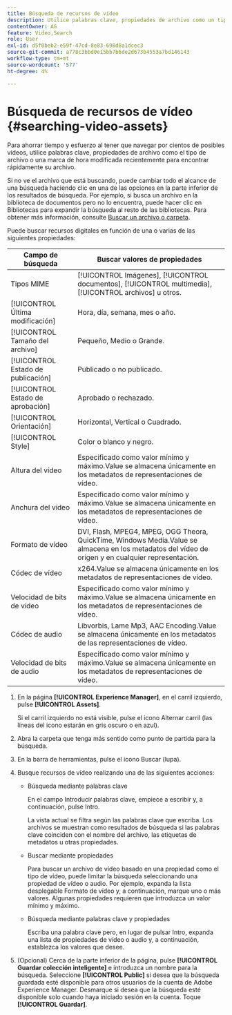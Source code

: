 ```yaml
---
title: Búsqueda de recursos de vídeo
description: Utilice palabras clave, propiedades de archivo como un tipo Mime, tamaño o marca de hora modificada recientemente para encontrar rápidamente el archivo en  [!DNL Experience Manager] Assets.
contentOwner: AG
feature: Video,Search
role: User
exl-id: d5f0beb2-e59f-47cd-8e83-698d8a1dcec3
source-git-commit: a778c3bbd0e15bb7b6de2d673b4553a7bd146143
workflow-type: tm+mt
source-wordcount: '577'
ht-degree: 4%

---
```


# Búsqueda de recursos de vídeo {#searching-video-assets}

Para ahorrar tiempo y esfuerzo al tener que navegar por cientos de posibles vídeos, utilice palabras clave, propiedades de archivo como el tipo de archivo o una marca de hora modificada recientemente para encontrar rápidamente su archivo.

Si no ve el archivo que está buscando, puede cambiar todo el alcance de una búsqueda haciendo clic en una de las opciones en la parte inferior de los resultados de búsqueda. Por ejemplo, si busca un archivo en la biblioteca de documentos pero no lo encuentra, puede hacer clic en Bibliotecas para expandir la búsqueda al resto de las bibliotecas. Para obtener más información, consulte [Buscar un archivo o carpeta](https://windows.microsoft.com/en-us/windows7/find-a-file-or-folder).

Puede buscar recursos digitales en función de una o varias de las siguientes propiedades:

| Campo de búsqueda | Buscar valores de propiedades |
|---|---|
| Tipos MIME | [!UICONTROL Imágenes],  [!UICONTROL documentos],  [!UICONTROL multimedia],  [!UICONTROL archivos] u otros. |
| [!UICONTROL Última modificación] | Hora, día, semana, mes o año. |
| [!UICONTROL Tamaño del archivo] | Pequeño, Medio o Grande. |
| [!UICONTROL Estado de publicación] | Publicado o no publicado. |
| [!UICONTROL Estado de aprobación] | Aprobado o rechazado. |
| [!UICONTROL Orientación] | Horizontal, Vertical o Cuadrado. |
| [!UICONTROL Style] | Color o blanco y negro. |
| Altura del vídeo | Especificado como valor mínimo y máximo.Value se almacena únicamente en los metadatos de representaciones de vídeo. |
| Anchura del vídeo | Especificado como valor mínimo y máximo.Value se almacena únicamente en los metadatos de representaciones de vídeo. |
| Formato de vídeo | DVI, Flash, MPEG4, MPEG, OGG Theora, QuickTime, Windows Media.Value se almacena en los metadatos del vídeo de origen y en cualquier representación. |
| Códec de vídeo | x264.Value se almacena únicamente en los metadatos de representaciones de vídeo. |
| Velocidad de bits de vídeo | Especificado como valor mínimo y máximo.Value se almacena únicamente en los metadatos de representaciones de vídeo. |
| Códec de audio | Libvorbis, Lame Mp3, AAC Encoding.Value se almacena únicamente en los metadatos de las representaciones de vídeo. |
| Velocidad de bits de audio | Especificado como valor mínimo y máximo.Value se almacena únicamente en los metadatos de representaciones de vídeo. |

1. En la página **[!UICONTROL Experience Manager]**, en el carril izquierdo, pulse **[!UICONTROL Assets]**.

   Si el carril izquierdo no está visible, pulse el icono Alternar carril (las líneas del icono estarán en gris oscuro o en azul).

1. Abra la carpeta que tenga más sentido como punto de partida para la búsqueda.
1. En la barra de herramientas, pulse el icono Buscar (lupa).
1. Busque recursos de vídeo realizando una de las siguientes acciones:

   * Búsqueda mediante palabras clave

      En el campo Introducir palabras clave, empiece a escribir y, a continuación, pulse Intro.

      La vista actual se filtra según las palabras clave que escriba. Los archivos se muestran como resultados de búsqueda si las palabras clave coinciden con el nombre del archivo, las etiquetas de metadatos u otras propiedades.

   * Buscar mediante propiedades

      Para buscar un archivo de vídeo basado en una propiedad como el tipo de vídeo, puede limitar la búsqueda seleccionando una propiedad de vídeo o audio. Por ejemplo, expanda la lista desplegable Formato de vídeo y, a continuación, marque uno o más valores. Algunas propiedades requieren que introduzca un valor mínimo y máximo.

   * Búsqueda mediante palabras clave y propiedades

      Escriba una palabra clave pero, en lugar de pulsar Intro, expanda una lista de propiedades de vídeo o audio y, a continuación, establezca los valores que desee.

1. (Opcional) Cerca de la parte inferior de la página, pulse **[!UICONTROL Guardar colección inteligente]** e introduzca un nombre para la búsqueda. Seleccione **[!UICONTROL Public]** si desea que la búsqueda guardada esté disponible para otros usuarios de la cuenta de Adobe Experience Manager. Desmarque si desea que la búsqueda esté disponible solo cuando haya iniciado sesión en la cuenta. Toque **[!UICONTROL Guardar]**.
